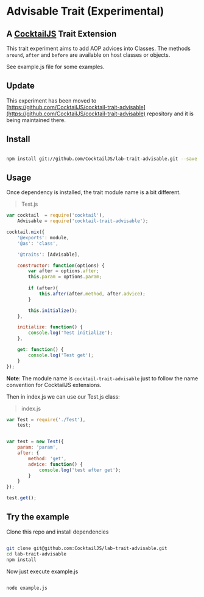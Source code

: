 # Advisable Trait (Experimental)
## A [CocktailJS](http://cocktailjs.github.io) Trait Extension

This trait experiment aims to add AOP advices into Classes.
The methods `around`, `after` and `before` are available on host classes or objects.

See example.js file for some examples.

## Update
This experiment has been moved to [https://github.com/CocktailJS/cocktail-trait-advisable](https://github.com/CocktailJS/cocktail-trait-advisable) repository and it is being maintained there.


## Install

````bash

npm install git://github.com/CocktailJS/lab-trait-advisable.git --save

````

## Usage

Once dependency is installed, the trait module name is a bit different.

> Test.js

```js
var cocktail  = require('cocktail'),
    Advisable = require('cocktail-trait-advisable');

cocktail.mix({
    '@exports': module,
    '@as': 'class',

    '@traits': [Advisable],

    constructor: function(options) {
        var after = options.after;
        this.param = options.param;
        
        if (after){
            this.after(after.method, after.advice);
        }

        this.initialize();
    },

    initialize: function() {
        console.log('Test initialize');
    },

    get: function() {
        console.log('Test get');
    }
});

```

**Note**: The module name is `cocktail-trait-advisable` just to follow the name convention for CocktailJS extensions.  
  
Then in index.js we can use our Test.js class:

> index.js

```js
var Test = require('./Test'),
    test;


var test = new Test({
    param: 'param',
    after: {
        method: 'get',
        advice: function() {
            console.log('test after get');
        }
    }
});

test.get();

```


## Try the example

Clone this repo and install dependencies

````bash

git clone git@github.com:CocktailJS/lab-trait-advisable.git 
cd lab-trait-advisable
npm install

````

Now just execute example.js

````bash

node example.js

````